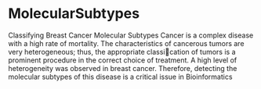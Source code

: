 # MolecularSubtypes
Classifying Breast Cancer Molecular Subtypes
Cancer is a complex disease with a high rate of mortality. The characteristics of
cancerous tumors are very heterogeneous; thus, the appropriate classication of
tumors is a prominent procedure in the correct choice of treatment. A high level
of heterogeneity was observed in breast cancer. Therefore, detecting the
molecular subtypes of this disease is a critical issue in Bioinformatics
